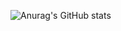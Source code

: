 ![Anurag's GitHub stats](https://github-readme-stats.vercel.app/api?username=alfonsoduartesarabia&show_icons=true&theme=synthwave)
